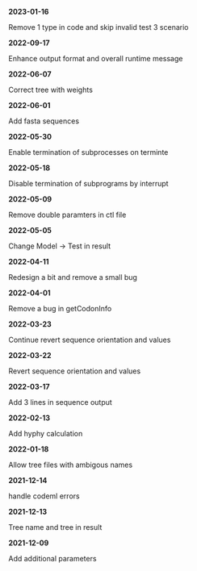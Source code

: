 **2023-01-16**

Remove 1 type in code and skip invalid test 3 scenario

**2022-09-17**

Enhance output format and overall runtime message

**2022-06-07**

Correct tree with weights

**2022-06-01**

Add fasta sequences

**2022-05-30**

Enable termination of subprocesses on terminte

**2022-05-18**

Disable termination of subprograms by interrupt

**2022-05-09**

Remove double paramters in ctl file

**2022-05-05**

Change Model -> Test in result

**2022-04-11**

Redesign a bit and remove a small bug

**2022-04-01**

Remove a bug in getCodonInfo

**2022-03-23**

Continue revert sequence orientation and values

**2022-03-22**

Revert sequence orientation and values

**2022-03-17**

Add 3 lines in sequence output

**2022-02-13**

Add hyphy calculation

**2022-01-18**

Allow tree files with ambigous names

**2021-12-14**

handle codeml errors

**2021-12-13**

Tree name and tree in result

**2021-12-09**

Add additional parameters
